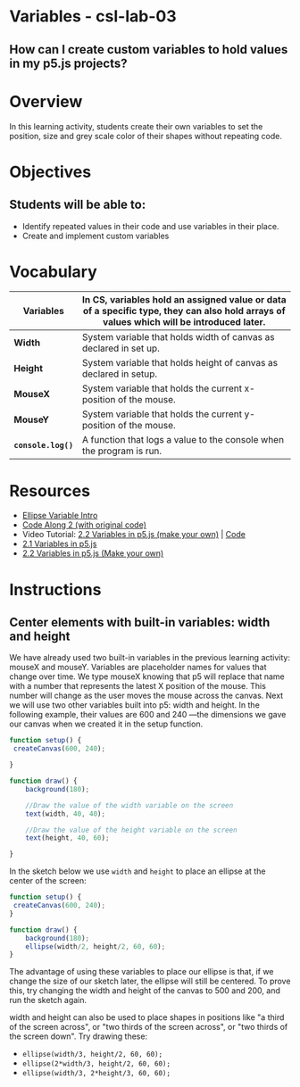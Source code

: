 # Variables - csl-lab-03

## How can I create custom variables to hold values in my p5.js projects?

# Overview
In this learning activity, students create their own variables to set the position, size and grey scale color of their shapes without repeating code.

# Objectives

## Students will be able to:
* Identify repeated values in their code and use variables in their place.
* Create and implement custom variables

# Vocabulary
| **Variables** | In CS, variables hold an assigned value or data of a specific type, they can also hold arrays of values which will be introduced later. | 
| --- | --- |
| **Width** | System variable that holds width of canvas as declared in set up. | 
| **Height** | System variable that holds height of canvas as declared in setup. | 
| **MouseX** | System variable that holds the current x-position of the mouse. | 
| **MouseY** | System variable that holds the current y-position of the mouse. | 
| **`console.log()`** | A function that logs a value to the console when the program is run. | 

# Resources
* [Ellipse Variable Intro](http://alpha.editor.p5js.org/cs4all/sketches/rJsRRER7Q)
* [Code Along 2 (with original code)](http://alpha.editor.p5js.org/cs4all/sketches/H1zfOrRXX)
* Video Tutorial: [2.2 Variables in p5.js (make your own)](https://www.youtube.com/watch?v=Bn_B3T_Vbxs&index=6&list=PLRqwX-V7Uu6Zy51Q-x9tMWIv9cueOFTFA) | [Code](https://github.com/CodingRainbow/Rainbow-Code/tree/master/p5.js/2.2_Variables_in_p5.js_user_defined)
* [2.1 Variables in p5.js](https://www.youtube.com/watch?v=diGjw5tghYU)
* [2.2 Variables in p5.js (Make your own)](https://youtu.be/Bn_B3T_Vbxs)

# Instructions

## Center elements with built-in variables: width and height
We have already used two built-in variables in the previous learning activity: mouseX and mouseY. Variables are placeholder names for values that change over time. We type mouseX knowing that p5 will replace that name with a number that represents the latest X position of the mouse. This number will change as the user moves the mouse across the canvas.
Next we will use two other variables built into p5: width and height. In the following example, their values are 600 and 240 ––the dimensions we gave our canvas when we created it in the setup function.

```javascript
function setup() {
 createCanvas(600, 240);

}

function draw() {
	background(180);

	//Draw the value of the width variable on the screen
	text(width, 40, 40);

	//Draw the value of the height variable on the screen
	text(height, 40, 60);

}

```

In the sketch below we use `width` and `height` to place an ellipse at the center of the screen:

```javascript
function setup() {
 createCanvas(600, 240);
}

function draw() {
	background(180);
 	ellipse(width/2, height/2, 60, 60);
}
```

The advantage of using these variables to place our ellipse is that, if we change the size of our sketch later, the ellipse will still be centered. To prove this, try changing the width and height of the canvas to 500 and 200, and run the sketch again.

width and height can also be used to place shapes in positions like "a third of the screen across", or "two thirds of the screen across", or "two thirds of the screen down". Try drawing these:

* `ellipse(width/3, height/2, 60, 60);`
* `ellipse(2*width/3, height/2, 60, 60);`
* `ellipse(width/3, 2*height/3, 60, 60);`
